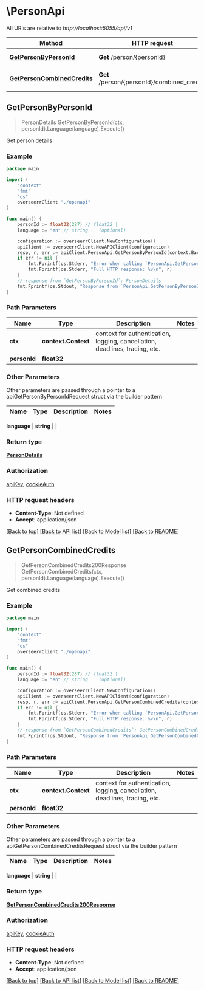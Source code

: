 # \PersonApi

All URIs are relative to *http://localhost:5055/api/v1*

Method | HTTP request | Description
------------- | ------------- | -------------
[**GetPersonByPersonId**](PersonApi.md#GetPersonByPersonId) | **Get** /person/{personId} | Get person details
[**GetPersonCombinedCredits**](PersonApi.md#GetPersonCombinedCredits) | **Get** /person/{personId}/combined_credits | Get combined credits



## GetPersonByPersonId

> PersonDetails GetPersonByPersonId(ctx, personId).Language(language).Execute()

Get person details



### Example

```go
package main

import (
    "context"
    "fmt"
    "os"
    overseerrClient "./openapi"
)

func main() {
    personId := float32(287) // float32 | 
    language := "en" // string |  (optional)

    configuration := overseerrClient.NewConfiguration()
    apiClient := overseerrClient.NewAPIClient(configuration)
    resp, r, err := apiClient.PersonApi.GetPersonByPersonId(context.Background(), personId).Language(language).Execute()
    if err != nil {
        fmt.Fprintf(os.Stderr, "Error when calling `PersonApi.GetPersonByPersonId``: %v\n", err)
        fmt.Fprintf(os.Stderr, "Full HTTP response: %v\n", r)
    }
    // response from `GetPersonByPersonId`: PersonDetails
    fmt.Fprintf(os.Stdout, "Response from `PersonApi.GetPersonByPersonId`: %v\n", resp)
}
```

### Path Parameters


Name | Type | Description  | Notes
------------- | ------------- | ------------- | -------------
**ctx** | **context.Context** | context for authentication, logging, cancellation, deadlines, tracing, etc.
**personId** | **float32** |  | 

### Other Parameters

Other parameters are passed through a pointer to a apiGetPersonByPersonIdRequest struct via the builder pattern


Name | Type | Description  | Notes
------------- | ------------- | ------------- | -------------

 **language** | **string** |  | 

### Return type

[**PersonDetails**](PersonDetails.md)

### Authorization

[apiKey](../README.md#apiKey), [cookieAuth](../README.md#cookieAuth)

### HTTP request headers

- **Content-Type**: Not defined
- **Accept**: application/json

[[Back to top]](#) [[Back to API list]](../README.md#documentation-for-api-endpoints)
[[Back to Model list]](../README.md#documentation-for-models)
[[Back to README]](../README.md)


## GetPersonCombinedCredits

> GetPersonCombinedCredits200Response GetPersonCombinedCredits(ctx, personId).Language(language).Execute()

Get combined credits



### Example

```go
package main

import (
    "context"
    "fmt"
    "os"
    overseerrClient "./openapi"
)

func main() {
    personId := float32(287) // float32 | 
    language := "en" // string |  (optional)

    configuration := overseerrClient.NewConfiguration()
    apiClient := overseerrClient.NewAPIClient(configuration)
    resp, r, err := apiClient.PersonApi.GetPersonCombinedCredits(context.Background(), personId).Language(language).Execute()
    if err != nil {
        fmt.Fprintf(os.Stderr, "Error when calling `PersonApi.GetPersonCombinedCredits``: %v\n", err)
        fmt.Fprintf(os.Stderr, "Full HTTP response: %v\n", r)
    }
    // response from `GetPersonCombinedCredits`: GetPersonCombinedCredits200Response
    fmt.Fprintf(os.Stdout, "Response from `PersonApi.GetPersonCombinedCredits`: %v\n", resp)
}
```

### Path Parameters


Name | Type | Description  | Notes
------------- | ------------- | ------------- | -------------
**ctx** | **context.Context** | context for authentication, logging, cancellation, deadlines, tracing, etc.
**personId** | **float32** |  | 

### Other Parameters

Other parameters are passed through a pointer to a apiGetPersonCombinedCreditsRequest struct via the builder pattern


Name | Type | Description  | Notes
------------- | ------------- | ------------- | -------------

 **language** | **string** |  | 

### Return type

[**GetPersonCombinedCredits200Response**](GetPersonCombinedCredits200Response.md)

### Authorization

[apiKey](../README.md#apiKey), [cookieAuth](../README.md#cookieAuth)

### HTTP request headers

- **Content-Type**: Not defined
- **Accept**: application/json

[[Back to top]](#) [[Back to API list]](../README.md#documentation-for-api-endpoints)
[[Back to Model list]](../README.md#documentation-for-models)
[[Back to README]](../README.md)

